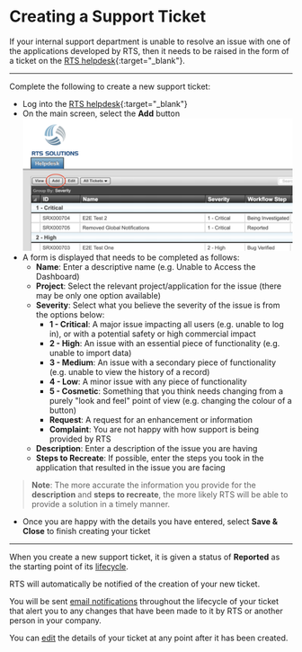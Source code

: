 # Creating a Support Ticket

If your internal support department is unable to resolve an issue with one of the applications developed by RTS, then it needs to be raised in the form of a ticket on the [RTS helpdesk](https://helpdesk.rts-solutions.net){:target="_blank"}.

___
Complete the following to create a new support ticket:

- Log into the [RTS helpdesk](https://helpdesk.rts-solutions.net){:target="_blank"}
- On the main screen, select the **Add** button
![Add Ticket Button](/assets/images/ticket-add-button.png)
- A form is displayed that needs to be completed as follows:
  - **Name**: Enter a descriptive name (e.g. Unable to Access the Dashboard)
  - **Project**: Select the relevant project/application for the issue (there may be only one option available)
  - **Severity**: Select what you believe the severity of the issue is from the options below:
    - **1 - Critical**: A major issue impacting all users (e.g. unable to log in), or with a potential safety or high commercial impact
    - **2 - High**: An issue with an essential piece of functionality (e.g. unable to import data)
    - **3 - Medium**: An issue with a secondary piece of functionality (e.g. unable to view the history of a record)
    - **4 - Low**: A minor issue with any piece of functionality
    - **5 - Cosmetic**: Something that you think needs changing from a purely "look and feel" point of view (e.g. changing the colour of a button)
    - **Request**: A request for an enhancement or information
    - **Complaint**: You are not happy with how support is being provided by RTS
  - **Description**: Enter a description of the issue you are having
  - **Steps to Recreate**: If possible, enter the steps you took in the application that resulted in the issue you are facing

> **Note**: The more accurate the information you provide for the **description** and **steps to recreate**, the more likely RTS will be able to provide a solution in a timely manner.

- Once you are happy with the details you have entered, select **Save & Close** to finish creating your ticket

___
When you create a new support ticket, it is given a status of **Reported** as the starting point of its [lifecycle](lifecycle).

RTS will automatically be notified of the creation of your new ticket.

You will be sent [email notifications](../general/notifications) throughout the lifecycle of your ticket that alert you to any changes that have been made to it by RTS or another person in your company.

You can [edit](edit) the details of your ticket at any point after it has been created.
